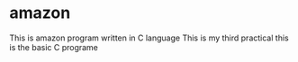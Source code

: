 # amazon
This is amazon program written in C language
This is my third practical
this is the basic C programe
